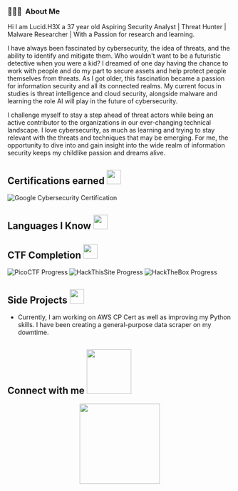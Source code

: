 
### 👨🏻‍💻 &nbsp;About Me

Hi I am Lucid.H3X a 37 year old Aspiring Security Analyst | Threat Hunter | Malware Researcher | With a Passion for research and learning.

I have always been fascinated by cybersecurity, the idea of threats, and the ability to identify and mitigate them. Who wouldn't want to be a futuristic detective when you were a kid? I dreamed of one day having the chance to work with people and do my part to secure assets and help protect people themselves from threats. As I got older, this fascination became a passion for information security and all its connected realms. My current focus in studies is threat intelligence and cloud security, alongside malware and learning the role AI will play in the future of cybersecurity. 

I challenge myself to stay a step ahead of threat actors while being an active contributor to the organizations in our ever-changing technical landscape. I love cybersecurity, as much as learning and trying to stay relevant with the threats and techniques that may be emerging. For me, the opportunity to dive into and gain insight into the wide realm of information security keeps my childlike passion and dreams alive.

## Certifications earned <img src = "https://media2.giphy.com/media/QssGEmpkyEOhBCb7e1/giphy.gif?cid=ecf05e47a0n3gi1bfqntqmob8g9aid1oyj2wr3ds3mg700bl&rid=giphy.gif" width = 32px> </h2>
![Google Cybersecurity Certification](https://img.shields.io/badge/Google%20Cybersecurity%20Certification-September%202024-purple?style=flat-square&logo=google&logoColor=white)

## Languages I Know <img src = "https://media2.giphy.com/media/QssGEmpkyEOhBCb7e1/giphy.gif?cid=ecf05e47a0n3gi1bfqntqmob8g9aid1oyj2wr3ds3mg700bl&rid=giphy.gif" width = 32px> </h2>

## CTF Completion <img src = "https://media2.giphy.com/media/QssGEmpkyEOhBCb7e1/giphy.gif?cid=ecf05e47a0n3gi1bfqntqmob8g9aid1oyj2wr3ds3mg700bl&rid=giphy.gif" width = 32px> </h2>
![PicoCTF Progress](https://img.shields.io/badge/PicoCTF-0%25%20Complete-white) ![HackThisSite Progress](https://img.shields.io/badge/HackThisSite-0%25%20Complete-white) ![HackTheBox Progress](https://img.shields.io/badge/HackTheBox-0%25%20Complete-white)

## Side Projects <img src = "https://media2.giphy.com/media/QssGEmpkyEOhBCb7e1/giphy.gif?cid=ecf05e47a0n3gi1bfqntqmob8g9aid1oyj2wr3ds3mg700bl&rid=giphy.gif" width = 32px> </h2>
- Currently, I am working on AWS CP Cert as well as improving my Python skills. I have been creating a general-purpose data scraper on my downtime.

<h2> Connect with me <img src='https://raw.githubusercontent.com/ShahriarShafin/ShahriarShafin/main/Assets/handshake.gif' width="100px"> </h2>


<p align="center">
  <img height="180em" src="https://user-images.githubusercontent.com/74038190/216656949-4d98aa51-a60a-4dd1-b531-1b5745e18002.gif">
</p>

